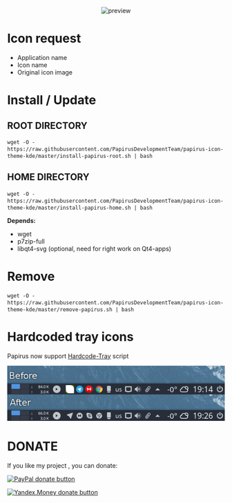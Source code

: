 <p align="center">
  <img src="https://raw.githubusercontent.com/PapirusDevelopmentTeam/papirus-icon-theme-kde/master/preview.png" alt="preview"/>
</p>

# Icon request
- Application name
- Icon name
- Original icon image

# Install / Update
## ROOT DIRECTORY
```
wget -O - https://raw.githubusercontent.com/PapirusDevelopmentTeam/papirus-icon-theme-kde/master/install-papirus-root.sh | bash
```
## HOME DIRECTORY
```
wget -O - https://raw.githubusercontent.com/PapirusDevelopmentTeam/papirus-icon-theme-kde/master/install-papirus-home.sh | bash
```
**Depends:**
- wget
- p7zip-full
- libqt4-svg (optional, need for right work on Qt4-apps)

# Remove
```
wget -O - https://raw.githubusercontent.com/PapirusDevelopmentTeam/papirus-icon-theme-kde/master/remove-papirus.sh | bash
```

# Hardcoded tray icons

Papirus now support [Hardcode-Tray](https://github.com/bil-elmoussaoui/Hardcode-Tray) script

![hardcode-tray](hardcode-tray-preview.png)

# DONATE
If you like my project , you can donate:

<span class="paypal"><a href="https://www.paypal.me/varlesh" title="Donate to this project using Paypal"><img src="https://www.paypalobjects.com/webstatic/mktg/Logo/pp-logo-100px.png" alt="PayPal donate button" /></a></span>

<span class="Yandex.Money"><a href="http://yasobe.ru/na/varlesh#form_submit" title="Donate to this project using Yandex.Money"><img src="https://money.yandex.ru/img/ym_logo.gif" alt="Yandex.Money donate button" /></a></span>
